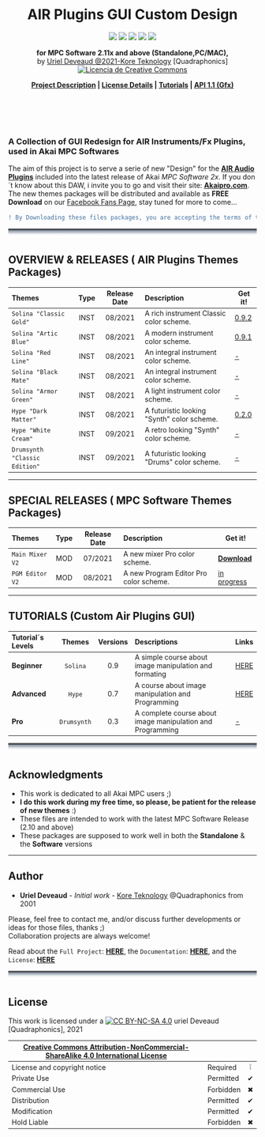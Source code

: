 <h1 align="center">AIR Plugins GUI Custom Design</h1>
<p align="center">
  <img src="https://img.shields.io/badge/License-CC BY NC SA 4.0-lightgrey.svg" /> <img src="https://img.shields.io/badge/Code-XML-blue.svg" /> <img src="https://img.shields.io/badge/Images-PNG-purple.svg" /> <img src="https://img.shields.io/badge/AIR-Plugins-red.svg" /> <img src="https://img.shields.io/badge/Akai-MPC-yellow.svg" />
</p>
<p align="center">
  <b>for MPC Software 2.11x and above (Standalone,PC/MAC),</b><br/>
  by <u>Uriel Deveaud @2021-Kore Teknology</u> [Quadraphonics]<br/>
  <a rel="license" href="http://creativecommons.org/licenses/by-nc/4.0/"><img alt="Licencia de Creative Commons" style="border-width:0" src="https://i.creativecommons.org/l/by-nc/4.0/80x15.png" /></a>
</p>

<p align="center">
  <b><a href="PROJECT.md">Project Description</a>  |  <a href="LICENSE-CC-BY-NC-SA">License Details</a>  |  <a href="Documentation/TUTORIALS.md">Tutorials</a>  |  <a href="Documentation/API-AIR-PLUGINS.md">API 1.1 (Gfx)</a></b>
</p>
<H3 style="height:50px;">&nbsp;</H3>

[comment]: <> (This is a comment, it will not be included)
  
### A Collection of GUI Redesign for AIR Instruments/Fx Plugins, used in Akai MPC Softwares

The aim of this project is to serve a serie of new "Design" for the [**AIR Audio Plugins**](https://www.airmusictech.com/) included into the latest release of Akai *MPC Software 2x*. If you don´t know about this DAW, i invite you to go and visit their site: [**Akaipro.com**](https://www.akaipro.com/mpc-software). 
The new themes packages will be distributed and available as **FREE Download** on our [Facebook Fans Page](https://www.facebook.com/groups/2455369201273499), stay tuned for more to come... 

```diff 
! By Downloading these files packages, you are accepting the terms of the License CC BY NC SA 4.0 !
```

![sepratator](https://github.com/KoreTeknology/AIR-Plugins-GUI-Design-for-MPC-Software/blob/main/Documentation/images/separator.png)

## OVERVIEW & RELEASES  ( AIR Plugins Themes Packages) 

| Themes | Type | Release Date | Description | Get it! |
| :--- | :---: | :---: | :--- | --- |
| `Solina "Classic Gold"` | INST | 08/2021 | A rich instrument Classic color scheme. | [0.9.2]() |
| `Solina "Artic Blue"` | INST | 08/2021 | A modern instrument color scheme. | [0.9.1]() |
| `Solina "Red Line"` | INST | 08/2021 | An integral instrument color scheme. | [-]() |
| `Solina "Black Mate"` | INST | 08/2021 | An integral instrument color scheme. | [-]() |
| `Solina "Armor Green"` | INST | 08/2021 | A light instrument color scheme. | [-]() |
| `Hype "Dark Matter"` | INST | 08/2021 | A futuristic looking "Synth" color scheme. | [0.2.0]()|
| `Hype "White Cream"` | INST | 09/2021 | A retro looking "Synth" color scheme. | [-]()|
| `Drumsynth "Classic Edition"` | INST | 09/2021 | A futuristic looking "Drums" color scheme. | [-]()|

---

## SPECIAL RELEASES  ( MPC Software Themes Packages) 

| Themes | Type | Release Date | Description | Get it! |
| :--- | :---: | :---: | :--- | --- |
| `Main Mixer V2` | MOD | 07/2021 | A new mixer Pro color scheme. | [**Download**](https://github.com/KoreTeknology/AIR-Plugins-GUI-Design-for-MPC-Software/blob/9295be3cb0f94a09fea3b45d4707953afb137931/Releases/MPC%20Mixer/Custom_Mixer_Fader.zip) |
| `PGM Editor V2` | MOD | 08/2021 | A new Program Editor Pro color scheme. | [in progress]() |

---

## TUTORIALS (Custom Air Plugins GUI)

| Tutorial´s Levels | Themes | Versions | Descriptions | Links |
| :-------------- | :---: | :---: | :--- | --- |
| **Beginner** | `Solina` | 0.9 | A simple course about image manipulation and formating | [HERE](Documentation/TUTORIAL-SOLINA.md) |
| **Advanced** | `Hype` | 0.7 | A course about image manipulation and Programming | [HERE](Documentation/TUTORIAL-HYPE.md) |
| **Pro** | `Drumsynth` | 0.3 | A complete course about image manipulation and Programming | [-]() |

![sepratator](https://github.com/KoreTeknology/AIR-Plugins-GUI-Design-for-MPC-Software/blob/main/Documentation/images/separator.png)

## Acknowledgments

* This work is dedicated to all Akai MPC users ;)
* **I do  this work during my free time, so please, be patient for the release of new themes** :)
* These files are intended to work with the latest MPC Software Release (2.10 and above)
* These packages are supposed to work well in both  the **Standalone** & the **Software** versions

---

## Author

* **Uriel Deveaud** - *Initial work* - [Kore Teknology](https://github.com/KoreTeknology) @Quadraphonics from 2001

Please, feel free to contact me, and/or discuss further developments or ideas for those files, thanks ;)<br/>
Collaboration projects are always welcome!</p>

Read about the `Full Project`: **[HERE](PROJECT.md)**, the `Documentation`: **[HERE](Documentation/DOCUMENTATION.md)**, and the `License`: **[HERE](#license)**

![sepratator](https://github.com/KoreTeknology/AIR-Plugins-GUI-Design-for-MPC-Software/blob/main/Documentation/images/separator.png)

## License

This work is licensed under a [![CC BY-NC-SA 4.0][cc-by-nc-sa-image]][cc-by-nc-sa] uriel Deveaud [Quadraphonics], 2021

[cc-by-nc-sa]: http://creativecommons.org/licenses/by-nc-sa/4.0/
[cc-by-nc-sa-image]: https://licensebuttons.net/l/by-nc-sa/4.0/88x31.png
[cc-by-nc-sa-shield]: https://img.shields.io/badge/License-CC%20BY--NC--SA%204.0-lightgrey.svg

|[Creative Commons Attribution-NonCommercial-ShareAlike 4.0 International License][cc-by-nc-sa]|||
| ------------------------------------------------- | --------- | :--------: |
| License and copyright notice | Required  | &#10069; |
| Private Use                  | Permitted | &#10004; |
| Commercial Use               | Forbidden | &#10006; |
| Distribution                 | Permitted | &#10004; |
| Modification                 | Permitted | &#10004; |
| Hold Liable                  | Forbidden | &#10006; |
